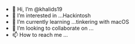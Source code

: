 - 👋 Hi, I’m @khalids19
- 👀 I’m interested in ...Hackintosh
- 🌱 I’m currently learning ...tinkering with macOS
- 💞️ I’m looking to collaborate on ...
- 📫 How to reach me ...

<!---
khalids19/khalids19 is a ✨ special ✨ repository because its `README.md` (this file) appears on your GitHub profile.
You can click the Preview link to take a look at your changes.
--->
